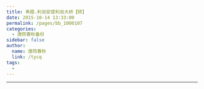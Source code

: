 ```yaml
---
title: 希腊.利翁安提利翁大桥【转】
date: 2015-10-14 13:33:00
permalink: /pages/bb_1000107
categories: 
  - 唐院春秋备份
sidebar: false
author: 
  name: 唐院春秋
  link: /tycq
tags: 
  - 
---
```


* * *